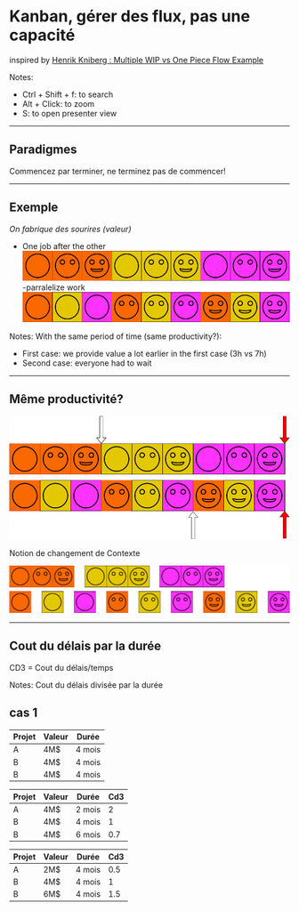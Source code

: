 # Kanban, gérer des flux, pas une capacité
inspired by [Henrik Kniberg : Multiple WIP vs One Piece Flow Example](https://www.youtube.com/watch?v=Yqi9Gwt-OEA)

Notes:

- Ctrl + Shift + f: to search
- Alt + Click: to zoom
- S: to open presenter view

---
## Paradigmes
Commencez par terminer, ne terminez pas de commencer!

---
## Exemple
*On fabrique des sourires (valeur)*
- One job after the other <!-- .element: class="fragment  fade-in-then-semi-out" -->
![](docs/media/kanban_flow_vs_capacity_1.png) <!-- .element: class="fragment  fade-in-then-semi-out" -->
-parralelize work <!-- .element: class="fragment  fade-in-then-semi-out" -->
![](docs/media/kanban_flow_vs_capacity_2.png) <!-- .element: class="fragment  fade-in-then-semi-out" -->

Notes:
With the same period of time (same productivity?):
- First case: we provide value a lot earlier in the first case (3h vs 7h)
- Second case: everyone had to wait

---
## Même productivité?
![](docs/media/kanban_flow_vs_capacity_3.png) <!-- .element: class="fragment  fade-in-then-semi-out" -->

Notion de changement de Contexte <!-- .element: class="fragment  fade-in-then-semi-out" -->


![](docs/media/kanban_flow_vs_capacity_4.png)

---
## Cout du délais par la durée
CD3 = Cout du délais/temps

Notes:
Cout du délais divisée par la durée


## cas 1
|Projet|Valeur|Durée|
|---|---|---|
|A|4M$|4 mois|
|B|4M$|4 mois|
|B|4M$|4 mois|


|Projet|Valeur|Durée|Cd3|
|---|---|---|---|
|A|4M$|2 mois|2|
|B|4M$|4 mois|1|
|B|4M$|6 mois|0.7|


|Projet|Valeur|Durée|Cd3|
|---|---|---|---|
|A|2M$|4 mois|0.5|
|B|4M$|4 mois|1|
|B|6M$|4 mois|1.5|
